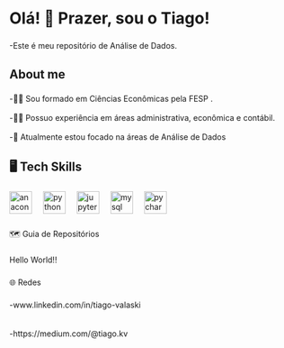 <h1 align="left">Olá! 👋 Prazer, sou o Tiago!</h1>

###

<p align="left">-Este é meu repositório de Análise de Dados.</p>

###

<h2 align="left">About me</h2>

###

<p align="left">-👨‍🎓 Sou formado em Ciências Econômicas pela FESP .<br><br>-👨‍💻  Possuo  experiência em áreas administrativa, econômica e contábil.<br><br>-🔭 Atualmente estou focado na áreas de Análise de Dados</p>

###

<h2 align="left">🖥 Tech Skills</h2>

###

<div align="left">
  <img src="https://cdn.jsdelivr.net/gh/devicons/devicon/icons/anaconda/anaconda-original.svg" height="40" alt="anaconda logo"  />
  <img width="12" />
  <img src="https://cdn.jsdelivr.net/gh/devicons/devicon/icons/python/python-original.svg" height="40" alt="python logo"  />
  <img width="12" />
  <img src="https://cdn.jsdelivr.net/gh/devicons/devicon/icons/jupyter/jupyter-original.svg" height="40" alt="jupyter logo"  />
  <img width="12" />
  <img src="https://skillicons.dev/icons?i=mysql" height="40" alt="mysql logo"  />
  <img width="12" />
  <img src="https://cdn.jsdelivr.net/gh/devicons/devicon/icons/pycharm/pycharm-original.svg" height="40" alt="pycharm logo"  />
</div>

###

<p align="left">🗺 Guia de Repositórios</p>

###

<p align="left">Hello World!!</p>

###

<p align="left">🌐 Redes</p>

###

<p align="left">-www.linkedin.com/in/tiago-valaski<br><br><br>-https://medium.com/@tiago.kv</p>

###
